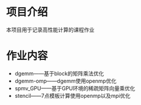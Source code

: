 # 项目介绍

本项目用于记录高性能计算的课程作业

# 作业内容

- dgemm——基于block的矩阵乘法优化
- dgemm-omp——dgemm使用openmp优化
- spmv_GPU——基于GPU环境的稀疏矩阵向量乘优化
- stencil——7点模板计算使用openmp以及mpi优化
